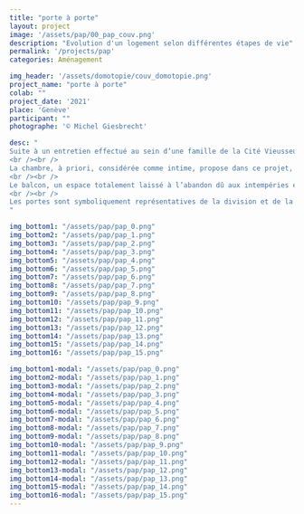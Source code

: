 ```yaml
---
title: "porte à porte"
layout: project
image: '/assets/pap/00_pap_couv.png'
description: "Evolution d'un logement selon différentes étapes de vie"
permalink: '/projects/pap'
categories: Aménagement

img_header: '/assets/domotopie/couv_domotopie.png'
project_name: "porte à porte"
colab: ""
project_date: '2021'
place: 'Genève'
participant: ""
photographe: '© Michel Giesbrecht'

desc: "
Suite à un entretien effectué au sein d’une famille de la Cité Vieusseux, il a été démontré que les rythmes et les activités sont acteurs de divers conflits spatiaux. Se situant au sixième étage, cet espace ne définit pas suffisamment d’évolution des espaces privés ainsi que de souplesse d’appropriation. Mon projet se divise en trois axes : la gradation de l’intime, la dilatation saisonnière permise grâce aux espaces tempérés et finalement, une évolution des typologies par le dispositif des portes.
<br /><br />
La chambre, à priori, considérée comme intime, propose dans ce projet, une gradation de l’intimité créée perpendiculairement aux parois séparatrices. Une première cloison vitrée en sa partie supérieure, dissocie les espaces de distribution et les chambres tout en y laissant traverser la lumière naturelle. Cette transparence crée ainsi un vis-à-vis et un contact constant avec les habitants du lieu. Un système de rideau accrocher à un rail au plafond, permet de créer une intimité selon le choix et l’activité de chaque occupant.
<br /><br />
Le balcon, un espace totalement laissé à l’abandon dû aux intempéries et à sa dangerosité, observe un changement d’état dans cette proposition. En le cloisonnant par des fenêtres sur sa partie ouest, il permet d’imaginer un nouvel espace tempéré. Lorsque les températures sont froides, cette zone est utilisée comme espace de stockage, de buanderie, de jardin d’hiver, puis, à l’arrivée des saisons chaudes, les espaces de vie intérieur évoluent vers l’extérieur, créant un scénario d’habiter différent en fonction des saisons.
<br /><br />
Les portes sont symboliquement représentatives de la division et de la réunion de chaque espace au sein d’une habitation. Ces ouvertures et fermetures sont ré-imaginées de manière flexibles et interchangeables. Divers cadres de portes visuellement présents, vides ou comblées par ces éléments permettent de déplacer les portes en fonction d’une évolution et d’en modifier ainsi les espaces, les seuils et les sphères de privacité.
"

img_bottom1: "/assets/pap/pap_0.png"
img_bottom2: "/assets/pap/pap_1.png"
img_bottom3: "/assets/pap/pap_2.png"
img_bottom4: "/assets/pap/pap_3.png"
img_bottom5: "/assets/pap/pap_4.png"
img_bottom6: "/assets/pap/pap_5.png"
img_bottom7: "/assets/pap/pap_6.png"
img_bottom8: "/assets/pap/pap_7.png"
img_bottom9: "/assets/pap/pap_8.png"
img_bottom10: "/assets/pap/pap_9.png"
img_bottom11: "/assets/pap/pap_10.png"
img_bottom12: "/assets/pap/pap_11.png"
img_bottom13: "/assets/pap/pap_12.png"
img_bottom14: "/assets/pap/pap_13.png"
img_bottom15: "/assets/pap/pap_14.png"
img_bottom16: "/assets/pap/pap_15.png"

img_bottom1-modal: "/assets/pap/pap_0.png"
img_bottom2-modal: "/assets/pap/pap_1.png"
img_bottom3-modal: "/assets/pap/pap_2.png"
img_bottom4-modal: "/assets/pap/pap_3.png"
img_bottom5-modal: "/assets/pap/pap_4.png"
img_bottom6-modal: "/assets/pap/pap_5.png"
img_bottom7-modal: "/assets/pap/pap_6.png"
img_bottom8-modal: "/assets/pap/pap_7.png"
img_bottom9-modal: "/assets/pap/pap_8.png"
img_bottom10-modal: "/assets/pap/pap_9.png"
img_bottom11-modal: "/assets/pap/pap_10.png"
img_bottom12-modal: "/assets/pap/pap_11.png"
img_bottom13-modal: "/assets/pap/pap_12.png"
img_bottom14-modal: "/assets/pap/pap_13.png"
img_bottom15-modal: "/assets/pap/pap_14.png"
img_bottom16-modal: "/assets/pap/pap_15.png"
---
```

